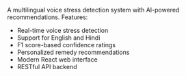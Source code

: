 A multilingual voice stress detection system with AI-powered recommendations.
 Features:
- Real-time voice stress detection
- Support for English and Hindi
- F1 score-based confidence ratings
- Personalized remedy recommendations
- Modern React web interface
- RESTful API backend
